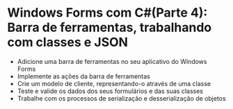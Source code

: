 # Windows Forms com C#(Parte 4): Barra de ferramentas, trabalhando com classes e JSON
- Adicione uma barra de ferramentas no seu aplicativo do Windows Forms
- Implemente as ações da barra de ferramentas
- Crie um modelo de cliente, representando-o através de uma classe
- Teste e valide os dados dos seus formulários e das suas classes
- Trabalhe com os processos de serialização e desserialização de objetos
